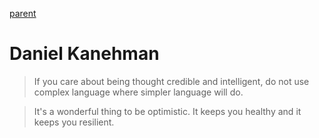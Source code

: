 
[parent](quote0)


# Daniel Kanehman

> If you care about being thought credible and intelligent,
> do not use complex language where simpler language will do.

> It's a wonderful thing to be optimistic.
> It keeps you healthy and it keeps you resilient.

